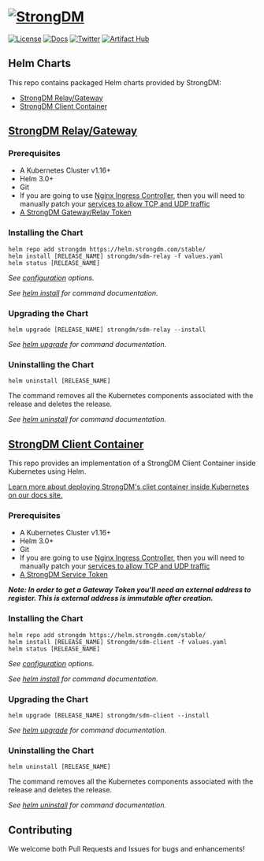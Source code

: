 ﻿# [![StrongDM](sdm_icon.png)](https://strongdm.com/)

[![License](https://img.shields.io/badge/License-Apache_2.0-blue.svg)](https://opensource.org/licenses/Apache-2.0)
[![Docs](https://img.shields.io/badge/docs-current-brightgreen.svg)](https://strongdm.com/docs)
[![Twitter](https://img.shields.io/twitter/follow/strongdm.svg?style=social)](https://twitter.com/intent/follow?screen_name=strongdm)
[![Artifact Hub](https://img.shields.io/endpoint?url=https://artifacthub.io/badge/repository/strongdm)](https://artifacthub.io/packages/search?repo=strongdm)

## Helm Charts

This repo contains packaged Helm charts provided by StrongDM:

* [StrongDM Relay/Gateway](#strongdm-relaygateway)
* [StrongDM Client Container](#strongdm-client-container)

## [StrongDM Relay/Gateway](deployments/sdm-relay)

### Prerequisites

* A Kubernetes Cluster v1.16+
* Helm 3.0+
* Git
* If you are going to use [Nginx Ingress Controller](https://kubernetes.github.io/ingress-nginx/), then you will need to manually patch your [services to allow TCP and UDP traffic](https://kubernetes.github.io/ingress-nginx/user-guide/exposing-tcp-udp-services/)
* [A StrongDM Gateway/Relay Token](https://www.strongdm.com/docs/admin-ui-guide/network/gateways)

### Installing the Chart

```shell
helm repo add strongdm https://helm.strongdm.com/stable/
helm install [RELEASE_NAME] strongdm/sdm-relay -f values.yaml
helm status [RELEASE_NAME]
```

_See [configuration](deployments/sdm-relay/README.md#configuration) options._

_See [helm install](https://helm.sh/docs/helm/helm_install/) for command documentation._

### Upgrading the Chart

```shell
helm upgrade [RELEASE_NAME] strongdm/sdm-relay --install
```

_See [helm upgrade](https://helm.sh/docs/helm/helm_upgrade/) for command documentation._

### Uninstalling the Chart

```shell
helm uninstall [RELEASE_NAME]
```

The command removes all the Kubernetes components associated with the release and deletes the release.

_See [helm uninstall](https://helm.sh/docs/helm/helm_uninstall/) for command documentation._

## [StrongDM Client Container](deployments/sdm-client)

This repo provides an implementation of a StrongDM Client Container inside Kubernetes using Helm.

[Learn more about deploying StrongDM's cliet container inside Kubernetes on our docs site.](https://www.strongdm.com/docs/automation/containers/client-container)

### Prerequisites

* A Kubernetes Cluster v1.16+
* Helm 3.0+
* Git
* If you are going to use [Nginx Ingress Controller](https://kubernetes.github.io/ingress-nginx/), then you will need to manually patch your [services to allow TCP and UDP traffic](https://kubernetes.github.io/ingress-nginx/user-guide/exposing-tcp-udp-services/)
* [A StrongDM Service Token](https://www.strongdm.com/docs/admin-ui-guide/access/service-accounts)

_**Note: In order to get a Gateway Token you'll need an external address to register. This is external address is immutable after creation.**_

### Installing the Chart

```shell
helm repo add strongdm https://helm.strongdm.com/stable/
helm install [RELEASE_NAME] Strongdm/sdm-client -f values.yaml
helm status [RELEASE_NAME]
```

_See [configuration](deployments/sdm-client/README.md#configuration) options._

_See [helm install](https://helm.sh/docs/helm/helm_install/) for command documentation._

### Upgrading the Chart

```shell
helm upgrade [RELEASE_NAME] strongdm/sdm-client --install
```

_See [helm upgrade](https://helm.sh/docs/helm/helm_upgrade/) for command documentation._

### Uninstalling the Chart

```shell
helm uninstall [RELEASE_NAME]
```

The command removes all the Kubernetes components associated with the release and deletes the release.

_See [helm uninstall](https://helm.sh/docs/helm/helm_uninstall/) for command documentation._

## Contributing

We welcome both Pull Requests and Issues for bugs and enhancements!
